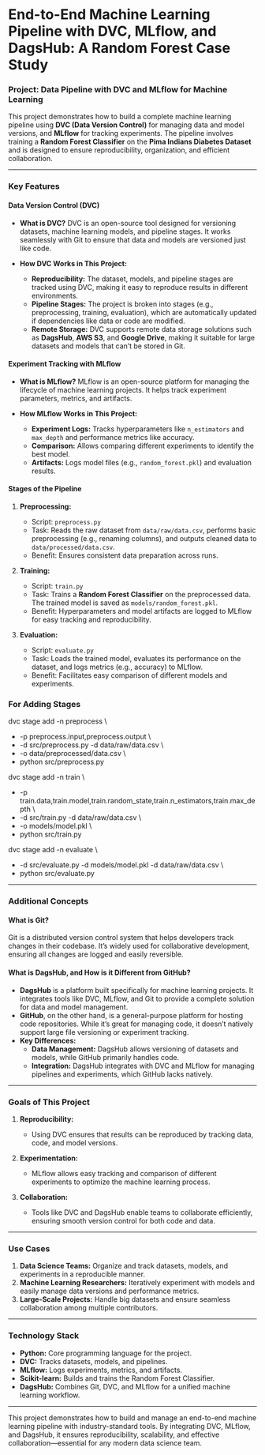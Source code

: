 
# End-to-End Machine Learning Pipeline with DVC, MLflow, and DagsHub: A Random Forest Case Study
### Project: Data Pipeline with DVC and MLflow for Machine Learning

This project demonstrates how to build a complete machine learning pipeline using **DVC (Data Version Control)** for managing data and model versions, and **MLflow** for tracking experiments. The pipeline involves training a **Random Forest Classifier** on the **Pima Indians Diabetes Dataset** and is designed to ensure reproducibility, organization, and efficient collaboration.

---

### Key Features

#### Data Version Control (DVC)
- **What is DVC?**
  DVC is an open-source tool designed for versioning datasets, machine learning models, and pipeline stages. It works seamlessly with Git to ensure that data and models are versioned just like code.

- **How DVC Works in This Project:**
  - **Reproducibility:** The dataset, models, and pipeline stages are tracked using DVC, making it easy to reproduce results in different environments.
  - **Pipeline Stages:** The project is broken into stages (e.g., preprocessing, training, evaluation), which are automatically updated if dependencies like data or code are modified.
  - **Remote Storage:** DVC supports remote data storage solutions such as **DagsHub**, **AWS S3**, and **Google Drive**, making it suitable for large datasets and models that can’t be stored in Git.

#### Experiment Tracking with MLflow
- **What is MLflow?**
  MLflow is an open-source platform for managing the lifecycle of machine learning projects. It helps track experiment parameters, metrics, and artifacts.

- **How MLflow Works in This Project:**
  - **Experiment Logs:** Tracks hyperparameters like `n_estimators` and `max_depth` and performance metrics like accuracy.
  - **Comparison:** Allows comparing different experiments to identify the best model.
  - **Artifacts:** Logs model files (e.g., `random_forest.pkl`) and evaluation results.

#### Stages of the Pipeline
1. **Preprocessing:**
   - Script: `preprocess.py`
   - Task: Reads the raw dataset from `data/raw/data.csv`, performs basic preprocessing (e.g., renaming columns), and outputs cleaned data to `data/processed/data.csv`.
   - Benefit: Ensures consistent data preparation across runs.

2. **Training:**
   - Script: `train.py`
   - Task: Trains a **Random Forest Classifier** on the preprocessed data. The trained model is saved as `models/random_forest.pkl`.
   - Benefit: Hyperparameters and model artifacts are logged to MLflow for easy tracking and reproducibility.

3. **Evaluation:**
   - Script: `evaluate.py`
   - Task: Loads the trained model, evaluates its performance on the dataset, and logs metrics (e.g., accuracy) to MLflow.
   - Benefit: Facilitates easy comparison of different models and experiments.

### For Adding Stages

dvc stage add -n preprocess \
-    -p preprocess.input,preprocess.output \
-    -d src/preprocess.py -d data/raw/data.csv \
-    -o data/preprocessed/data.csv \
-    python src/preprocess.py
	
	
dvc stage add -n train \
-    -p train.data,train.model,train.random_state,train.n_estimators,train.max_depth \
-    -d src/train.py -d data/raw/data.csv \
-    -o models/model.pkl \
-    python src/train.py
	
dvc stage add -n evaluate \
-    -d src/evaluate.py -d models/model.pkl -d data/raw/data.csv \
-    python src/evaluate.py

---

### Additional Concepts

#### What is Git?
Git is a distributed version control system that helps developers track changes in their codebase. It’s widely used for collaborative development, ensuring all changes are logged and easily reversible.

#### What is DagsHub, and How is it Different from GitHub?
- **DagsHub** is a platform built specifically for machine learning projects. It integrates tools like DVC, MLflow, and Git to provide a complete solution for data and model management.
- **GitHub**, on the other hand, is a general-purpose platform for hosting code repositories. While it’s great for managing code, it doesn’t natively support large file versioning or experiment tracking.
- **Key Differences:**
  - **Data Management:** DagsHub allows versioning of datasets and models, while GitHub primarily handles code.
  - **Integration:** DagsHub integrates with DVC and MLflow for managing pipelines and experiments, which GitHub lacks natively.

---

### Goals of This Project
1. **Reproducibility:**
   - Using DVC ensures that results can be reproduced by tracking data, code, and model versions.

2. **Experimentation:**
   - MLflow allows easy tracking and comparison of different experiments to optimize the machine learning process.

3. **Collaboration:**
   - Tools like DVC and DagsHub enable teams to collaborate efficiently, ensuring smooth version control for both code and data.

---

### Use Cases
1. **Data Science Teams:** Organize and track datasets, models, and experiments in a reproducible manner.
2. **Machine Learning Researchers:** Iteratively experiment with models and easily manage data versions and performance metrics.
3. **Large-Scale Projects:** Handle big datasets and ensure seamless collaboration among multiple contributors.

---

### Technology Stack
- **Python:** Core programming language for the project.
- **DVC:** Tracks datasets, models, and pipelines.
- **MLflow:** Logs experiments, metrics, and artifacts.
- **Scikit-learn:** Builds and trains the Random Forest Classifier.
- **DagsHub:** Combines Git, DVC, and MLflow for a unified machine learning workflow.

---

This project demonstrates how to build and manage an end-to-end machine learning pipeline with industry-standard tools. By integrating DVC, MLflow, and DagsHub, it ensures reproducibility, scalability, and effective collaboration—essential for any modern data science team.